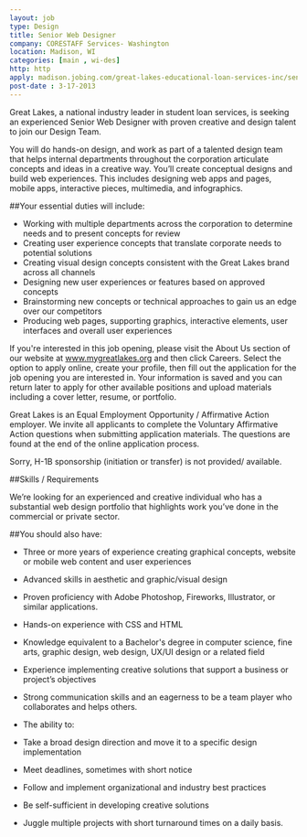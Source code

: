 ```yaml
---
layout: job
type: Design
title: Senior Web Designer
company: CORESTAFF Services- Washington
location: Madison, WI
categories: [main , wi-des]
http: http
apply: madison.jobing.com/great-lakes-educational-loan-services-inc/senior-web-designer
post-date : 3-17-2013
---
```


Great Lakes, a national industry leader in student loan services, is seeking an experienced Senior Web Designer with proven creative and design talent to join our Design Team.

You will do hands-on design, and work as part of a talented design team that helps internal departments throughout the corporation articulate concepts and ideas in a creative way. You’ll create conceptual designs and build web experiences. This includes designing web apps and pages, mobile apps, interactive pieces, multimedia, and infographics.  

##Your essential duties will include:

*  Working with multiple departments across the corporation to determine needs and to present concepts for review
*  Creating user experience concepts that translate corporate needs to potential solutions
*  Creating visual design concepts consistent with the Great Lakes brand across all channels
*  Designing new user experiences or features based on approved concepts
*  Brainstorming new concepts or technical approaches to gain us an edge over our competitors
*  Producing web pages, supporting graphics, interactive elements, user interfaces and overall user experiences

If you're interested in this job opening, please visit the About Us section of our website at www.mygreatlakes.org and then click Careers. Select the option to apply online, create your profile, then fill out the application for the job opening you are interested in. Your information is saved and you can return later to apply for other available positions and upload materials including a cover letter, resume, or portfolio.

Great Lakes is an Equal Employment Opportunity / Affirmative Action employer. We invite all applicants to complete the Voluntary Affirmative Action questions when submitting application materials.  The questions are found at the end of the online application process.

Sorry, H-1B sponsorship (initiation or transfer) is not provided/ available.

##Skills / Requirements

We’re looking for an experienced and creative individual who has a substantial web design portfolio that highlights work you’ve done in the commercial or private sector.

##You should also have:

*  Three or more years of experience creating graphical concepts, website or mobile web content and user experiences
*  Advanced skills in aesthetic and graphic/visual design
*  Proven proficiency with Adobe Photoshop, Fireworks, Illustrator, or similar applications.
*  Hands-on experience with CSS and HTML
*  Knowledge equivalent to a Bachelor's degree in computer science, fine arts, graphic design, web design, UX/UI design or a related field
*  Experience implementing creative solutions that support a business or project’s objectives
*  Strong communication skills and an eagerness to be a team player who collaborates and helps others.
*  The ability to:

 * Take a broad design direction and move it to a specific design implementation
 * Meet deadlines, sometimes with short notice
 * Follow and implement organizational and industry best practices
 * Be self-sufficient in developing creative solutions
 * Juggle multiple projects with short turnaround times on a daily basis.